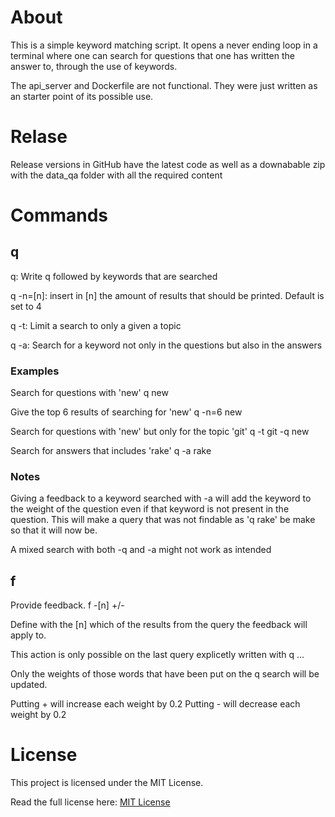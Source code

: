 # About
This is a simple keyword matching script.
It opens a never ending loop in a terminal where one can search for questions that one has written the answer to, through the use of keywords.

The api_server and Dockerfile are not functional. They were just written as an starter point of its possible use.

# Relase
Release versions in GitHub have the latest code as well as a downabable zip with the data_qa folder with all the required content

# Commands
## q
q: Write q followed by keywords that are searched

q -n=[n]: insert in [n] the amount of results that should be printed. Default is set to 4

q -t: Limit a search to only a given a topic

q -a: Search for a keyword not only in the questions but also in the answers

### Examples
Search for questions with 'new'
    q new

Give the top 6 results of searching for 'new'
    q -n=6 new

Search for questions with 'new' but only for the topic 'git'
    q -t git -q new

Search for answers that includes 'rake'
    q -a rake

### Notes
Giving a feedback to a keyword searched with -a will add the keyword to the weight of the question even if that keyword is not present in the question.
This will make a query that was not findable as 'q rake' be make so that it will now be.

A mixed search with both -q and -a might not work as intended

## f
Provide feedback.
    f -[n] +/-

Define with the [n] which of the results from the query the feedback will apply to.

This action is only possible on the last query explicetly written with q ...

Only the weights of those words that have been put on the q search will be updated.

Putting + will increase each weight by 0.2
Putting - will decrease each weight by 0.2

# License
This project is licensed under the MIT License.

Read the full license here: [MIT License](LICENSE)